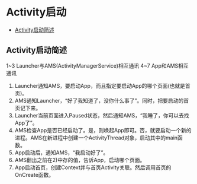 # Activity启动

+ [Activity启动简述](#Activity启动简述)

## Activity启动简述

1~3 Launcher与AMS(ActivityManagerService)相互通讯
4~7 App和AMS相互通讯

1) Launcher通知AMS，要启动App，而且指定要启动App的哪个页面(也就是首页)。
2) AMS通知Launcher，“好了我知道了，没你什么事了”。同时，把要启动的首页记下来。
3) Launcher当前页面进入Paused状态，然后通知AMS，“我睡了，你可以去找App了”。
4) AMS检查App是否已经启动了。是，则唤起App即可。否，就要启动一个新的进程。AMS在新进程中创建一个ActivityThread对象，启动其中的main函数。
5) App启动后，通知AMS，“我启动好了”。
6) AMS翻出之前在2)中存的值，告诉App，启动哪个页面。
7) App启动首页，创建Context并与首页Activity关联。然后调用首页的OnCreate函数。
